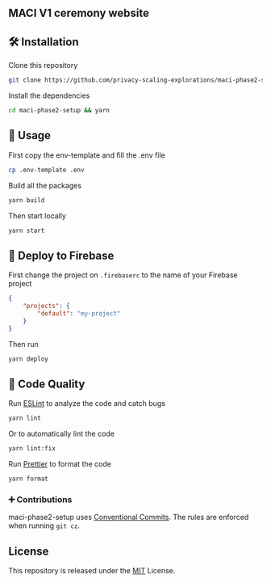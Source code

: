 ## MACI V1 ceremony website

## 🛠 Installation

Clone this repository

```bash
git clone https://github.com/privacy-scaling-explorations/maci-phase2-setup.git
```

Install the dependencies

```bash
cd maci-phase2-setup && yarn
```

## 📜 Usage

First copy the env-template and fill the .env file

```bash
cp .env-template .env
```

Build all the packages

```bash
yarn build
```

Then start locally

```bash
yarn start
```

## 🚀 Deploy to Firebase

First change the project on `.firebaserc` to the name of your Firebase project

```json
{
    "projects": {
        "default": "my-project"
    }
}
```

Then run

```bash
yarn deploy
```

## 🔎 Code Quality

Run [ESLint](https://eslint.org/) to analyze the code and catch bugs

```bash
yarn lint
```

Or to automatically lint the code

```bash
yarn lint:fix
```

Run [Prettier](https://prettier.io/) to format the code

```bash
yarn format
```

### ➕ Contributions

maci-phase2-setup uses [Conventional Commits](https://www.conventionalcommits.org/en/v1.0.0/). The rules are enforced when running `git cz`.

## License

This repository is released under the [MIT](https://github.com/privacy-scaling-explorations/maci-phase2-setup/blob/main/LICENSE) License.
